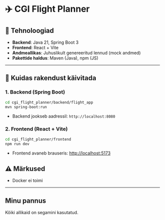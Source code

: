 # ✈️ CGI Flight Planner

## 🧩 Tehnoloogiad

- **Backend**: Java 21, Spring Boot 3
- **Frontend**: React + Vite
- **Andmeallikas**: Juhuslikult genereeritud lennud (mock andmed)
- **Pakettide haldus**: Maven (Java), npm (JS)

---

## 🚀 Kuidas rakendust käivitada

### 1. Backend (Spring Boot)

```bash
cd cgi_flight_planner/backend/flight_app
mvn spring-boot:run
```

- Backend jookseb aadressil: `http://localhost:8080`

### 2. Frontend (React + Vite)

```bash
cd cgi_flight_planner/frontend
npm run dev
```

- Frontend avaneb brauseris: [http://localhost:5173](http://localhost:5173)


## ⚠️ Märkused

- Docker ei toimi 

---



## Minu pannus

Kõiki allikaid on segamini kasutatud. 
